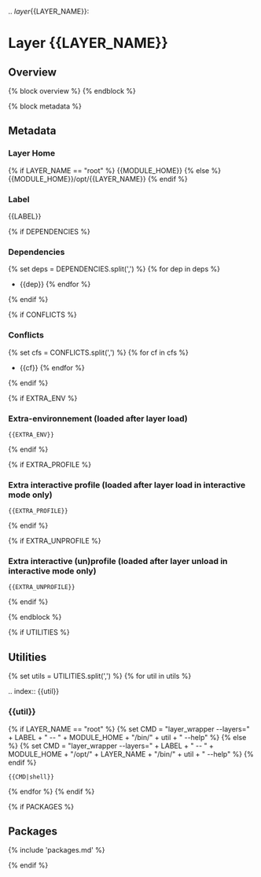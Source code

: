 .. _layer_{{LAYER_NAME}}:

# Layer {{LAYER_NAME}}

## Overview

{% block overview %}
{% endblock %}

{% block metadata %}
## Metadata

### Layer Home

{% if LAYER_NAME == "root" %}
{{MODULE_HOME}}
{% else %}
{{MODULE_HOME}}/opt/{{LAYER_NAME}}
{% endif %}

### Label

{{LABEL}}

{% if DEPENDENCIES %}

### Dependencies

{% set deps = DEPENDENCIES.split(',') %}
{% for dep in deps %}
- {{dep}}
{% endfor %}

{% endif %}

{% if CONFLICTS %}

### Conflicts

{% set cfs = CONFLICTS.split(',') %}
{% for cf in cfs %}
- {{cf}}
{% endfor %}

{% endif %}

{% if EXTRA_ENV %}

### Extra-environnement (loaded after layer load)

```none
{{EXTRA_ENV}}
```

{% endif %}

{% if EXTRA_PROFILE %}

### Extra interactive profile (loaded after layer load in interactive mode only)

```none
{{EXTRA_PROFILE}}
```

{% endif %}

{% if EXTRA_UNPROFILE %}

### Extra interactive (un)profile (loaded after layer unload in interactive mode only)

```none
{{EXTRA_UNPROFILE}}
```

{% endif %}

{% endblock %}

{% if UTILITIES %}
## Utilities

{% set utils = UTILITIES.split(',') %}
{% for util in utils %}

.. index:: {{util}}
### {{util}}

{% if LAYER_NAME == "root" %}
{% set CMD = "layer_wrapper --layers=" + LABEL + " -- " + MODULE_HOME + "/bin/" + util + " --help" %}
{% else %}
{% set CMD = "layer_wrapper --layers=" + LABEL + " -- " + MODULE_HOME + "/opt/" + LAYER_NAME + "/bin/" + util + " --help" %}
{% endif %}
```none
{{CMD|shell}}
```

{% endfor %}
{% endif %}

{% if PACKAGES %}

## Packages

{% include 'packages.md' %}

{% endif %}
